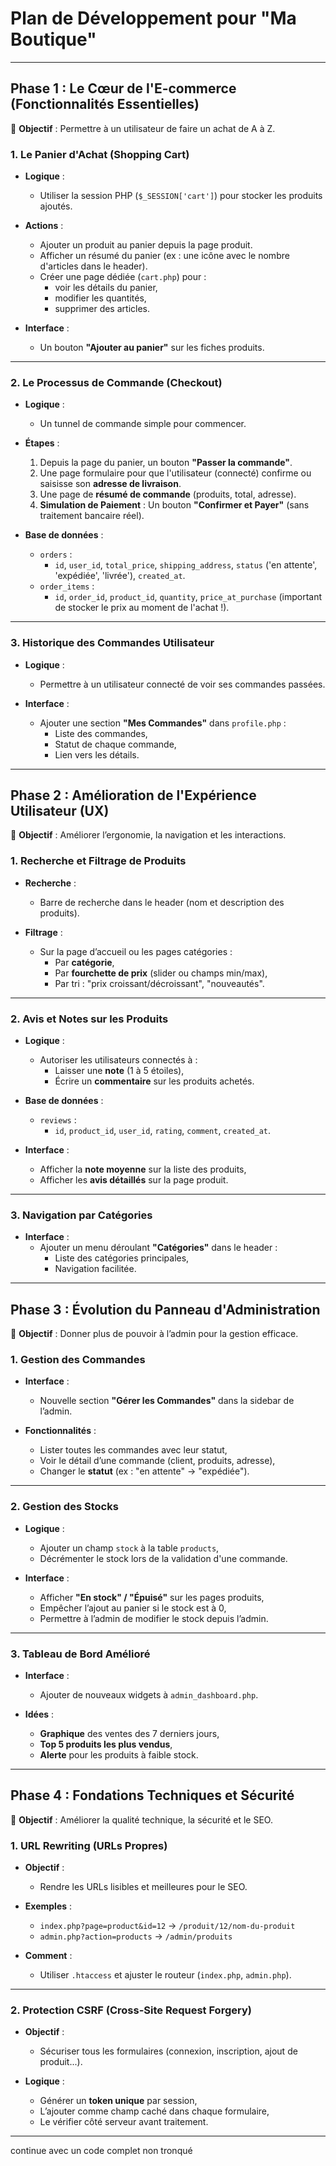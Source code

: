 
# Plan de Développement pour "Ma Boutique"

---

## Phase 1 : Le Cœur de l'E-commerce (Fonctionnalités Essentielles)

🎯 **Objectif** : Permettre à un utilisateur de faire un achat de A à Z.

### 1. Le Panier d'Achat (Shopping Cart)

- **Logique** :

  - Utiliser la session PHP (`$_SESSION['cart']`) pour stocker les produits ajoutés.

- **Actions** :

  - Ajouter un produit au panier depuis la page produit.
  - Afficher un résumé du panier (ex : une icône avec le nombre d'articles dans le header).
  - Créer une page dédiée (`cart.php`) pour : 
    - voir les détails du panier,
    - modifier les quantités,
    - supprimer des articles.

- **Interface** :

  - Un bouton **"Ajouter au panier"** sur les fiches produits.

---

### 2. Le Processus de Commande (Checkout)

- **Logique** :

  - Un tunnel de commande simple pour commencer.

- **Étapes** :

  1. Depuis la page du panier, un bouton **"Passer la commande"**.
  2. Une page formulaire pour que l'utilisateur (connecté) confirme ou saisisse son **adresse de livraison**.
  3. Une page de **résumé de commande** (produits, total, adresse).
  4. **Simulation de Paiement** : Un bouton **"Confirmer et Payer"** (sans traitement bancaire réel).

- **Base de données** :

  - `orders` : 
    - `id`, `user_id`, `total_price`, `shipping_address`, `status` ('en attente', 'expédiée', 'livrée'), `created_at`.
  - `order_items` : 
    - `id`, `order_id`, `product_id`, `quantity`, `price_at_purchase` (important de stocker le prix au moment de l'achat !).

---

### 3. Historique des Commandes Utilisateur

- **Logique** :

  - Permettre à un utilisateur connecté de voir ses commandes passées.

- **Interface** :

  - Ajouter une section **"Mes Commandes"** dans `profile.php` : 
    - Liste des commandes,
    - Statut de chaque commande,
    - Lien vers les détails.

---

## Phase 2 : Amélioration de l'Expérience Utilisateur (UX)

🎯 **Objectif** : Améliorer l’ergonomie, la navigation et les interactions.

### 1. Recherche et Filtrage de Produits

- **Recherche** :

  - Barre de recherche dans le header (nom et description des produits).

- **Filtrage** :

  - Sur la page d’accueil ou les pages catégories : 
    - Par **catégorie**,
    - Par **fourchette de prix** (slider ou champs min/max),
    - Par tri : "prix croissant/décroissant", "nouveautés".

---

### 2. Avis et Notes sur les Produits

- **Logique** :

  - Autoriser les utilisateurs connectés à : 
    - Laisser une **note** (1 à 5 étoiles),
    - Écrire un **commentaire** sur les produits achetés.

- **Base de données** :

  - `reviews` : 
    - `id`, `product_id`, `user_id`, `rating`, `comment`, `created_at`.

- **Interface** :

  - Afficher la **note moyenne** sur la liste des produits,
  - Afficher les **avis détaillés** sur la page produit.

---

### 3. Navigation par Catégories

- **Interface** : 
  - Ajouter un menu déroulant **"Catégories"** dans le header : 
    - Liste des catégories principales,
    - Navigation facilitée.

---

## Phase 3 : Évolution du Panneau d'Administration

🎯 **Objectif** : Donner plus de pouvoir à l’admin pour la gestion efficace.

### 1. Gestion des Commandes

- **Interface** :

  - Nouvelle section **"Gérer les Commandes"** dans la sidebar de l’admin.

- **Fonctionnalités** :

  - Lister toutes les commandes avec leur statut,
  - Voir le détail d’une commande (client, produits, adresse),
  - Changer le **statut** (ex : "en attente" → "expédiée").

---

### 2. Gestion des Stocks

- **Logique** :

  - Ajouter un champ `stock` à la table `products`,
  - Décrémenter le stock lors de la validation d'une commande.

- **Interface** :

  - Afficher **"En stock" / "Épuisé"** sur les pages produits,
  - Empêcher l’ajout au panier si le stock est à 0,
  - Permettre à l’admin de modifier le stock depuis l’admin.

---

### 3. Tableau de Bord Amélioré

- **Interface** :

  - Ajouter de nouveaux widgets à `admin_dashboard.php`.

- **Idées** :

  - **Graphique** des ventes des 7 derniers jours,
  - **Top 5 produits les plus vendus**,
  - **Alerte** pour les produits à faible stock.

---

## Phase 4 : Fondations Techniques et Sécurité

🎯 **Objectif** : Améliorer la qualité technique, la sécurité et le SEO.

### 1. URL Rewriting (URLs Propres)

- **Objectif** :

  - Rendre les URLs lisibles et meilleures pour le SEO.

- **Exemples** :

  - `index.php?page=product&id=12` → `/produit/12/nom-du-produit`
  - `admin.php?action=products` → `/admin/produits`

- **Comment** :

  - Utiliser `.htaccess` et ajuster le routeur (`index.php`, `admin.php`).

---

### 2. Protection CSRF (Cross-Site Request Forgery)

- **Objectif** :

  - Sécuriser tous les formulaires (connexion, inscription, ajout de produit...).

- **Logique** :

  - Générer un **token unique** par session,
  - L’ajouter comme champ caché dans chaque formulaire,
  - Le vérifier côté serveur avant traitement.

---

continue avec un code complet non tronqué